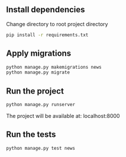 ## Install dependencies 
Change directory to root project directory 

```bash
pip install -r requirements.txt 

``` 

## Apply migrations 
```bash
python manage.py makemigrations news
python manage.py migrate 

```

## Run the project 
```bash
python manage.py runserver 

```

The project will be available at: localhost:8000 

## Run the tests 
```bash 
python manage.py test news 

```




